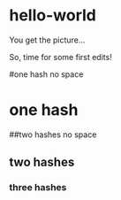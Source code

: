 # hello-world
You get the picture...

So, time for some first edits!

#one hash no space
# one hash
##two hashes no space
## two hashes
### three hashes
